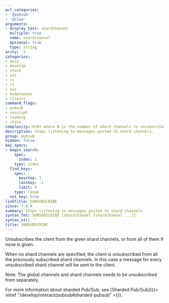 ```yaml
---
acl_categories:
- '@pubsub'
- '@slow'
arguments:
- display_text: shardchannel
  multiple: true
  name: shardchannel
  optional: true
  type: string
arity: -1
categories:
- docs
- develop
- stack
- oss
- rs
- rc
- oss
- kubernetes
- clients
command_flags:
- pubsub
- noscript
- loading
- stale
complexity: O(N) where N is the number of shard channels to unsubscribe.
description: Stops listening to messages posted to shard channels.
group: pubsub
hidden: false
key_specs:
- begin_search:
    spec:
      index: 1
    type: index
  find_keys:
    spec:
      keystep: 1
      lastkey: -1
      limit: 0
    type: range
  not_key: true
linkTitle: SUNSUBSCRIBE
since: 7.0.0
summary: Stops listening to messages posted to shard channels.
syntax_fmt: SUNSUBSCRIBE [shardchannel [shardchannel ...]]
syntax_str: ''
title: SUNSUBSCRIBE
---
```

Unsubscribes the client from the given shard channels, or from all of them if none is given.

When no shard channels are specified, the client is unsubscribed from all the previously subscribed shard channels. 
In this case a message for every unsubscribed shard channel will be sent to the client. 

Note: The global channels and shard channels needs to be unsubscribed from separately.

For more information about sharded Pub/Sub, see [Sharded Pub/Sub]({{< relref "/develop/interact/pubsub#sharded-pubsub" >}}).

